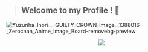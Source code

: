 >## Welcome to my Profile ! 👀
![Yuzuriha_Inori__-_GUILTY_CROWN_-_Image__1388016_-_Zerochan_Anime_Image_Board-removebg-preview](https://user-images.githubusercontent.com/89796250/167767715-c28812f0-e63e-478d-b029-c5c211090b0c.png)


<p align="center">
    <img src = "![Yuzuriha_Inori__-_GUILTY_CROWN_-_Image__1388016_-_Zerochan_Anime_Image_Board-removebg-preview](https://user-images.githubusercontent.com/89796250/167767624-9e332410-1eae-481c-bb23-9f22169f4e43.png)">
</p>
